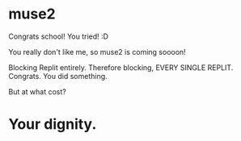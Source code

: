 # muse2
Congrats school! You tried! :D

You really don't like me, so muse2 is coming soooon!

Blocking Replit entirely. Therefore blocking, EVERY SINGLE REPLIT. Congrats. You did something.

But at what cost?

# Your dignity.
